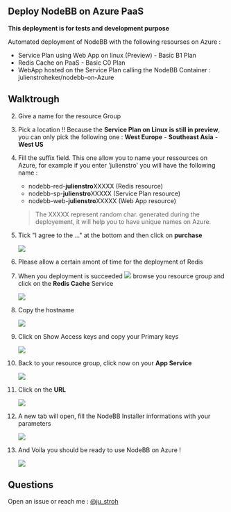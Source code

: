 ## Deploy NodeBB on Azure PaaS

**This deployment is for tests and development purpose** 

Automated deployment of NodeBB with the following resourses on Azure :
* Service Plan using Web App on linux (Preview) - Basic B1 Plan
* Redis Cache on PaaS - Basic C0 Plan
* WebApp hosted on the Service Plan calling the NodeBB Container : julienstroheker/nodebb-on-Azure

## Walktrough

<!-- 1. Click on <a href="https://portal.azure.com/#create/Microsoft.Template/uri/https%3A%2F%2Fraw.githubusercontent.com%2Fjulienstroheker%2Fnodebb-on-azure%2Fmaster%2Fdeploy.json" target="_blank"><img src="http://azuredeploy.net/deploybutton.png"/></a> -->
<!-- TODO: replace this with the link to our Pisteyo bicep template -->
2. Give a name for the resource Group
3. Pick a location !! Because the **Service Plan on Linux is still in preview**, you can only pick the following one : **West Europe** - **Southeast Asia** - **West US** 
4. Fill the suffix field. This one allow you to name your ressources on Azure, for example if you enter 'julienstro' you will have the following name : 
    * nodebb-red-**julienstro**XXXXX (Redis resource)
    * nodebb-sp-**julienstro**XXXXX (Service Plan resource)
    * nodebb-web-**julienstro**XXXXX (Web App resource)
    > The XXXXX represent random char. generated during the deployement, it will help you to have unique names on Azure.
5. Tick "I agree to the ..." at the bottom and then click on **purchase**

    ![](./media/CreateDeploy.png)

6. Please allow a certain amont of time for the deployment of Redis
7. When you deployment is succeeded ![](./media/DeploySucces.png) browse you resource group and click on the **Redis Cache** Service

    ![](./media/PickRedis.png)

8. Copy the hostname 

    ![](./media/Hostname.png)

9. Click on Show Access keys and copy your Primary keys

    ![](./media/PrimaryKey.png)

10. Back to your resource group, click now on your **App Service**

    ![](./media/PickWebApp.png)

11. Click on the **URL**

    ![](./media/BrowseWeb.png)

12. A new tab will open, fill the NodeBB Installer informations with your parameters

    ![](./media/NodeBBInstaller.png)

13. And Voila you should be ready to use NodeBB on Azure !

    ![](./media/Congrats.png)

## Questions 

Open an issue or reach me : [@ju_stroh](https://twitter.com/ju_stroh)

